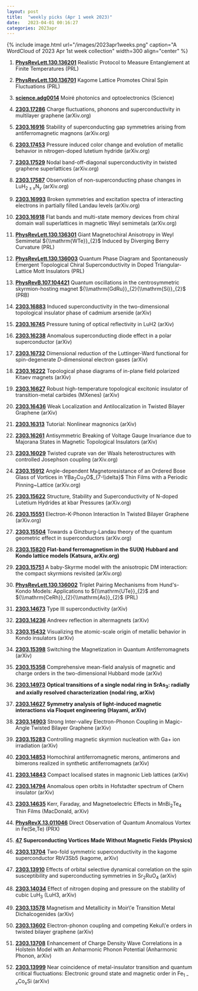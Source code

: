 ```yaml
---
layout: post
title:  "weekly picks (Apr 1 week 2023)"
date:   2023-04-01 00:16:27
categories: 2023apr
---
```



{% include image.html url="/images/2023apr1weeks.png" caption="A WordCloud of 2023 Apr 1st week collection" width=300 align="center" %}


1. **[PhysRevLett.130.136201](https://link.aps.org/doi/10.1103/PhysRevLett.130.136201)** Realistic Protocol to Measure Entanglement at Finite Temperatures (PRL)

1. **[PhysRevLett.130.136701](https://link.aps.org/doi/10.1103/PhysRevLett.130.136701)** Kagome Lattice Promotes Chiral Spin Fluctuations (PRL)



1. **[science.adg0014](https://www.science.org/doi/abs/10.1126/science.adg0014)** Moiré photonics and optoelectronics (Science)

1. **[2303.17286](https://arxiv.org/abs/2303.17286)** Charge fluctuations, phonons and superconductivity in multilayer graphene (arXiv.org)

1. **[2303.16916](https://arxiv.org/abs/2303.16916)** Stability of superconducting gap symmetries arising from antiferromagnetic magnons (arXiv.org)

1. **[2303.17453](https://arxiv.org/abs/2303.17453)** Pressure induced color change and evolution of metallic behavior in nitrogen-doped lutetium hydride (arXiv.org)


1. **[2303.17529](https://arxiv.org/abs/2303.17529)** Nodal band-off-diagonal superconductivity in twisted graphene superlattices (arXiv.org)

1. **[2303.17587](https://arxiv.org/abs/2303.17587)** Observation of non-superconducting phase changes in LuH$_{2\pm\text{x}}$N$_y$ (arXiv.org)



1. **[2303.16993](http://arxiv.org/abs/2303.16993)** Broken symmetries and excitation spectra of interacting electrons in partially filled Landau levels (arXiv.org)

1. **[2303.16918](http://arxiv.org/abs/2303.16918)** Flat bands and multi-state memory devices from chiral domain wall superlattices in magnetic Weyl semimetals (arXiv.org)

1. **[PhysRevLett.130.136301](https://link.aps.org/doi/10.1103/PhysRevLett.130.136301)** Giant Magnetochiral Anisotropy in Weyl Semimetal ${\\mathrm{WTe}}_{2}$ Induced by Diverging Berry Curvature (PRL)

1. **[PhysRevLett.130.136003](https://link.aps.org/doi/10.1103/PhysRevLett.130.136003)** Quantum Phase Diagram and Spontaneously Emergent Topological Chiral Superconductivity in Doped Triangular-Lattice Mott Insulators (PRL)






1. **[PhysRevB.107.104421](https://link.aps.org/doi/10.1103/PhysRevB.107.104421)** Quantum oscillations in the centrosymmetric skyrmion-hosting magnet ${\\mathrm{GdRu}}_{2}{\\mathrm{Si}}_{2}$ (PRB)



1. **[2303.16883](http://arxiv.org/abs/2303.16883)** Induced superconductivity in the two-dimensional topological insulator phase of cadmium arsenide (arXiv)

1. **[2303.16745](http://arxiv.org/abs/2303.16745)** Pressure tuning of optical reflectivity in LuH2 (arXiv)

1. **[2303.16238](http://arxiv.org/abs/2303.16238)** Anomalous superconducting diode effect in a polar superconductor (arXiv)

1. **[2303.16732](http://arxiv.org/abs/2303.16732)** Dimensional reduction of the Luttinger-Ward functional for spin-degenerate $D$-dimensional electron gases (arXiv)

1. **[2303.16222](http://arxiv.org/abs/2303.16222)** Topological phase diagrams of in-plane field polarized Kitaev magnets (arXiv)

1. **[2303.16627](http://arxiv.org/abs/2303.16627)** Robust high-temperature topological excitonic insulator of transition-metal carbides (MXenes) (arXiv)

1. **[2303.16436](http://arxiv.org/abs/2303.16436)** Weak Localization and Antilocalization in Twisted Bilayer Graphene (arXiv)

1. **[2303.16313](http://arxiv.org/abs/2303.16313)** Tutorial: Nonlinear magnonics (arXiv)

1. **[2303.16261](http://arxiv.org/abs/2303.16261)** Antisymmetric Breaking of Voltage Gauge Invariance due to Majorana States in Magnetic Topological Insulators (arXiv)






1. **[2303.16029](http://arxiv.org/abs/2303.16029)** Twisted cuprate van der Waals heterostructures with controlled Josephson coupling (arXiv.org)

1. **[2303.15912](http://arxiv.org/abs/2303.15912)** Angle-dependent Magnetoresistance of an Ordered Bose Glass of Vortices in YBa$_{2}$Cu$_{3}$O$_{7-\\delta}$ Thin Films with a Periodic Pinning~Lattice (arXiv.org)

1. **[2303.15622](http://arxiv.org/abs/2303.15622)** Structure, Stability and Superconductivity of N-doped Lutetium Hydrides at kbar Pressures (arXiv.org)

1. **[2303.15551](http://arxiv.org/abs/2303.15551)** Electron-K-Phonon Interaction In Twisted Bilayer Graphene (arXiv.org)

1. **[2303.15504](http://arxiv.org/abs/2303.15504)** Towards a Ginzburg-Landau theory of the quantum geometric effect in superconductors (arXiv.org)

1. **[2303.15820](http://arxiv.org/abs/2303.15820)** **Flat-band ferromagnetism in the SU($N$) Hubbard and Kondo lattice models (Katsura, arXiv.org)**

1. **[2303.15751](http://arxiv.org/abs/2303.15751)** A baby-Skyrme model with the anisotropic DM interaction: the compact skyrmions revisited (arXiv.org)

1. **[PhysRevLett.130.136002](https://link.aps.org/doi/10.1103/PhysRevLett.130.136002)** Triplet Pairing Mechanisms from Hund's-Kondo Models: Applications to ${\\mathrm{UTe}}_{2}$ and ${\\mathrm{CeRh}}_{2}{\\mathrm{As}}_{2}$ (PRL)




1. **[2303.14673](http://arxiv.org/abs/2303.14673)** Type III superconductivity (arXiv)

1. **[2303.14236](http://arxiv.org/abs/2303.14236)** Andreev reflection in altermagnets (arXiv)

1. **[2303.15432](http://arxiv.org/abs/2303.15432)** Visualizing the atomic-scale origin of metallic behavior in Kondo insulators (arXiv)

1. **[2303.15398](http://arxiv.org/abs/2303.15398)** Switching the Magnetization in Quantum Antiferromagnets (arXiv)

1. **[2303.15358](http://arxiv.org/abs/2303.15358)** Comprehensive mean-field analysis of magnetic and charge orders in the two-dimensional Hubbard mode (arXiv)

1. **[2303.14973](http://arxiv.org/abs/2303.14973)** **Optical transitions of a single nodal ring in SrAs$_3$: radially and axially resolved characterization (nodal ring, arXiv)**

1. **[2303.14627](http://arxiv.org/abs/2303.14627)** **Symmetry analysis of light-induced magnetic interactions via Floquet engineering (Hayami, arXiv)**

1. **[2303.14903](http://arxiv.org/abs/2303.14903)** Strong Inter-valley Electron-Phonon Coupling in Magic-Angle Twisted Bilayer Graphene (arXiv)

1. **[2303.15283](http://arxiv.org/abs/2303.15283)** Controlling magnetic skyrmion nucleation with Ga+ ion irradiation (arXiv)

1. **[2303.14853](http://arxiv.org/abs/2303.14853)** Homochiral antiferromagnetic merons, antimerons and bimerons realized in synthetic antiferromagnets (arXiv)

1. **[2303.14843](http://arxiv.org/abs/2303.14843)** Compact localised states in magnonic Lieb lattices (arXiv)

1. **[2303.14794](http://arxiv.org/abs/2303.14794)** Anomalous open orbits in Hofstadter spectrum of Chern insulator (arXiv)

1. **[2303.14635](http://arxiv.org/abs/2303.14635)** Kerr, Faraday, and Magnetoelectric Effects in MnBi$_2$Te$_4$ Thin Films (MacDonald, arXiv)






1. **[PhysRevX.13.011046](https://link.aps.org/doi/10.1103/PhysRevX.13.011046)** Direct Observation of Quantum Anomalous Vortex in Fe(Se,Te) (PRX)

1. **[47](https://physics.aps.org/articles/v16/47)** **Superconducting Vortices Made Without Magnetic Fields (Physics)**




1. **[2303.13704](http://arxiv.org/abs/2303.13704)** Two-fold symmetric superconductivity in the kagome superconductor RbV3Sb5 (kagome, arXiv)

1. **[2303.13910](http://arxiv.org/abs/2303.13910)** Effects of orbital selective dynamical correlation on the spin susceptibility and superconducting symmetries in Sr$_2$RuO$_4$ (arXiv)

1. **[2303.14034](http://arxiv.org/abs/2303.14034)** Effect of nitrogen doping and pressure on the stability of cubic LuH$_3$ (LuH3, arXiv)

1. **[2303.13578](http://arxiv.org/abs/2303.13578)** Magnetism and Metallicity in Moir\\'e Transition Metal Dichalcogenides (arXiv)

1. **[2303.13602](http://arxiv.org/abs/2303.13602)** Electron-phonon coupling and competing Kekul\\'e orders in twisted bilayer graphene (arXiv)

1. **[2303.13708](http://arxiv.org/abs/2303.13708)** Enhancement of Charge Density Wave Correlations in a Holstein Model with an Anharmonic Phonon Potential (Anharmonic Phonon, arXiv)

1. **[2303.13999](http://arxiv.org/abs/2303.13999)** Near coincidence of metal-insulator transition and quantum critical fluctuations: Electronic ground state and magnetic order in Fe$_{1-x}$Co$_{x}$Si (arXiv)



